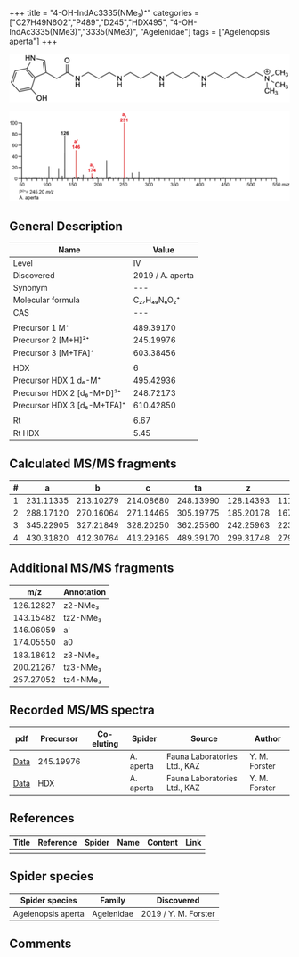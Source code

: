 +++
title = "4-OH-IndAc3335(NMe₃)⁺"
categories = ["C27H49N6O2","P489","D245","HDX495",
"4-OH-IndAc3335(NMe3)","3335(NMe3)",
"Agelenidae"]
tags = ["Agelenopsis aperta"]
+++

![](/img/4-OH-IndAc3335(NMe3).png)

![](/img_MSMS/489_4-OH-IndAc3335(NMe3)_Aa_2.png?classes=border)

## General Description

| Name                        | Value            |
|-----------------------------|------------------|
| Level                       | IV               |
| Discovered                  | 2019 / A. aperta |
| Synonym                     | ---              |
| Molecular formula           | C₂₇H₄₉N₆O₂⁺      |
| CAS                         | ---              |
|                             |                  |
| Precursor 1  M⁺             | 489.39170        |
| Precursor 2 [M+H]²⁺         | 245.19976        |
| Precursor 3 [M+TFA]⁺        | 603.38456        |
|                             |                  |
| HDX                         | 6                |
| Precursor HDX 1  d₆-M⁺      | 495.42936        |
| Precursor HDX 2 [d₆-M+D]²⁺  | 248.72173        |
| Precursor HDX 3 [d₆-M+TFA]⁺ | 610.42850        |
|                             |                  |
| Rt                          | 6.67             |
| Rt HDX                      | 5.45             |

## Calculated MS/MS fragments

| # | a         | b         | c         | ta        | z         | y         | tz        |
|---|-----------|-----------|-----------|-----------|-----------|-----------|-----------|
| 1 | 231.11335 | 213.10279 | 214.08680 | 248.13990 | 128.14393 | 111.11738 | 146.17830 |
| 2 | 288.17120 | 270.16064 | 271.14465 | 305.19775 | 185.20178 | 167.16740 | 203.23615 |
| 3 | 345.22905 | 327.21849 | 328.20250 | 362.25560 | 242.25963 | 223.21743 | 260.29400 |
| 4 | 430.31820 | 412.30764 | 413.29165 | 489.39170 | 299.31748 | 279.26745 | 317.35185 |

## Additional MS/MS fragments

| m/z       | Annotation |
|-----------|------------|
| 126.12827 | z2-NMe₃    |
| 143.15482 | tz2-NMe₃   |
| 146.06059 | a'         |
| 174.05550 | a0         |
| 183.18612 | z3-NMe₃    |
| 200.21267 | tz3-NMe₃   |
| 257.27052 | tz4-NMe₃   |

## Recorded MS/MS spectra

| pdf                                                       | Precursor | Co-eluting | Spider    | Source                       | Author        |
|-----------------------------------------------------------|-----------|------------|-----------|------------------------------|---------------|
| [Data](/pdf/A-aperta/489_4-OH-IndAc3335(NMe3)_Aa_2.pdf)   | 245.19976 |            | A. aperta | Fauna Laboratories Ltd., KAZ | Y. M. Forster |
| [Data](/pdf/A-aperta/489_4-OH-IndAc3335(NMe3)_Aa_HDX.pdf) | HDX       |            | A. aperta | Fauna Laboratories Ltd., KAZ | Y. M. Forster |

## References

| Title     | Reference   | Spider    | Name   | Content  | Link |
|-----------|-------------|-----------|--------|----------|-----|
|           |             |           |        |          |     |

## Spider species

| Spider species     | Family     | Discovered           |
|--------------------|------------|----------------------|
| Agelenopsis aperta | Agelenidae | 2019 / Y. M. Forster |

## Comments